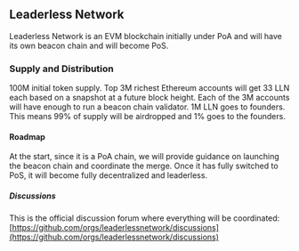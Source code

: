 ## Leaderless Network

Leaderless Network is an EVM blockchain initially under PoA and will have its own beacon chain and will become PoS.

### Supply and Distribution 

100M initial token supply.
Top 3M richest Ethereum accounts will get 33 LLN each based on a snapshot at a future block height. Each of the 3M accounts will have enough to run a beacon chain validator. 1M LLN goes to founders. This means 99% of supply will be airdropped and 1% goes to the founders.

#### Roadmap

At the start, since it is a PoA chain, we will provide guidance on launching the beacon chain and coordinate the merge. Once it has fully switched to PoS, it will become fully decentralized and leaderless.

##### Discussions

This is the official discussion forum where everything will be coordinated:  
[https://github.com/orgs/leaderlessnetwork/discussions](https://github.com/orgs/leaderlessnetwork/discussions)
